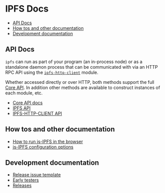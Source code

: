 # IPFS Docs <!-- omit in toc -->

- [API Docs](#api-docs)
- [How tos and other documentation](#how-tos-and-other-documentation)
- [Development documentation](#development-documentation)

## API Docs

`ipfs` can run as part of your program (an in-process node) or as a standalone daemon process that can be communicated with via an HTTP RPC API using the [`ipfs-http-client`](../packages/ipfs-http-api) module.

Whether accessed directly or over HTTP, both methods support the full [Core API](#core-api).  In addition other methods are available to construct instances of each module, etc.

* [Core API docs](./core-api/README.md)
* [IPFS API]('../packages/ipfs/README.md)
* [IPFS-HTTP-CLIENT API]('../packages/ipfs-http-client/README.md)

## How tos and other documentation

* [How to run js-IPFS in the browser](./BROWSERS.md)
* [js-IPFS configuration options](./CONFIG.md)

## Development documentation

* [Release issue template](./RELEASE_ISSUE_TEMPLATE.md)
* [Early testers](./EARLY_TESTERS.md)
* [Releases](./RELEASES.md)
